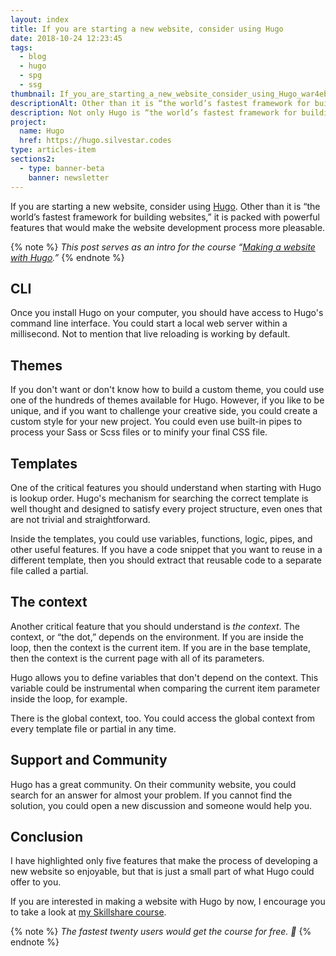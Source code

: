 ```yaml
---
layout: index
title: If you are starting a new website, consider using Hugo
date: 2018-10-24 12:23:45
tags:
  - blog
  - hugo
  - spg
  - ssg
thumbnail: If_you_are_starting_a_new_website_consider_using_Hugo_war4eb
descriptionAlt: Other than it is “the world’s fastest framework for building websites,” Hugo is packed with powerful features that would make the website development process more pleasable.
description: Not only Hugo is “the world’s fastest framework for building websites,” it is also packed with powerful features that makes website development very pleasable.
project:
  name: Hugo
  href: https://hugo.silvestar.codes
type: articles-item
sections2:
  - type: banner-beta
    banner: newsletter
---
```


If you are starting a new website, consider using [Hugo]. Other than it is “the world’s fastest framework for building websites,” it is packed with powerful features that would make the website development process more pleasable.

<!-- more -->

{% note %}
_This post serves as an intro for the course “[Making a website with Hugo](https://skl.sh/2q88Ij7).”_
{% endnote %}

## CLI

Once you install Hugo on your computer, you should have access to Hugo's command line interface. You could start a local web server within a millisecond. Not to mention that live reloading is working by default.

## Themes

If you don't want or don't know how to build a custom theme, you could use one of the hundreds of themes available for Hugo. However, if you like to be unique, and if you want to challenge your creative side, you could create a custom style for your new project. You could even use built-in pipes to process your Sass or Scss files or to minify your final CSS file.

## Templates

One of the critical features you should understand when starting with Hugo is lookup order. Hugo's mechanism for searching the correct template is well thought and designed to satisfy every project structure, even ones that are not trivial and straightforward.

Inside the templates, you could use variables, functions, logic, pipes, and other useful features. If you have a code snippet that you want to reuse in a different template, then you should extract that reusable code to a separate file called a partial.

## The context

Another critical feature that you should understand is *the context*. The context, or “the dot,” depends on the environment. If you are inside the loop, then the context is the current item. If you are in the base template, then the context is the current page with all of its parameters.

Hugo allows you to define variables that don't depend on the context. This variable could be instrumental when comparing the current item parameter inside the loop, for example.

There is the global context, too. You could access the global context from every template file or partial in any time.

## Support and Community

Hugo has a great community. On their community website, you could search for an answer for almost your problem. If you cannot find the solution, you could open a new discussion and someone would help you.

## Conclusion

I have highlighted only five features that make the process of developing a new website so enjoyable, but that is just a small part of what Hugo could offer to you.

If you are interested in making a website with Hugo by now, I encourage you to take a look at [my Skillshare course].

{% note %}
_The fastest twenty users would get the course for free. 🙌_
{% endnote %}

[Making a website with Hugo]: https://skl.sh/2q88Ij7
[Hugo]: https://gohugo.io
[my Skillshare course]: https://skl.sh/2q88Ij7






